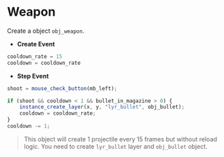 #  Weapon
Create a object `obj_weapon`.
-  **Create Event**
```js
cooldown_rate = 15
cooldown = cooldown_rate
```
-  **Step Event**
```js
shoot = mouse_check_button(mb_left);

if (shoot && cooldown < 1 && bullet_in_magazine > 0) {
	instance_create_layer(x, y, "lyr_bullet", obj_bullet);
	cooldown = cooldown_rate;
}
cooldown -= 1;
```
> This object will create 1 projectile every 15 frames but without reload logic. You need to create `lyr_bullet` layer and `obj_bullet` object.